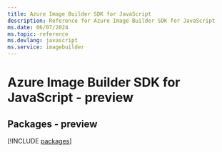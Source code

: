 ```yaml
---
title: Azure Image Builder SDK for JavaScript
description: Reference for Azure Image Builder SDK for JavaScript
ms.date: 06/07/2024
ms.topic: reference
ms.devlang: javascript
ms.service: imagebuilder
---
```

# Azure Image Builder SDK for JavaScript - preview
## Packages - preview
[!INCLUDE [packages](image-builder-index.md)]